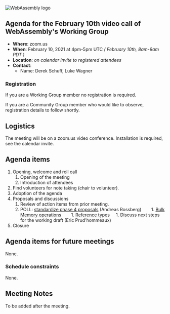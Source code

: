 ![WebAssembly logo](/images/WebAssembly.png)

## Agenda for the February 10th video call of WebAssembly's Working Group

- **Where**: zoom.us
- **When**: February 10, 2021 at 4pm-5pm UTC *( February 10th, 8am-9am PDT )*
- **Location**: *on calendar invite to registered attendees*
- **Contact**:
    - Name: Derek Schuff, Luke Wagner

### Registration

If you are a Working Group member no registration is required.

If you are a Community Group member who would like to observe, registration details to follow shortly.

## Logistics

The meeting will be on a zoom.us video conference.
Installation is required, see the calendar invite.

## Agenda items

1. Opening, welcome and roll call
    1. Opening of the meeting
    1. Introduction of attendees
1. Find volunteers for note taking (chair to volunteer).
1. Adoption of the agenda
1. Proposals and discussions
    1. Review of action items from prior meeting.
    1. POLL: [standardize phase 4 proposals](https://github.com/webassembly/proposals#phase-4---standardize-the-feature-wg) (Andreas Rossberg)
       1. [Bulk Memory operations](https://github.com/WebAssembly/bulk-memory-operations)
       1. [Reference types](https://github.com/WebAssembly/reference-types)
    1. Discuss next steps for the working draft (Eric Prud'hommeaux)
1. Closure

## Agenda items for future meetings

None.

### Schedule constraints

None.

## Meeting Notes

To be added after the meeting.
